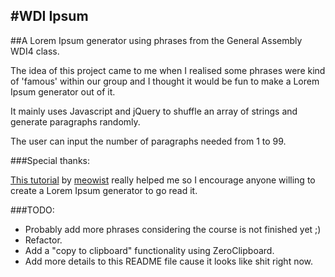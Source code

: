 #WDI Ipsum
---

##A Lorem Ipsum generator using phrases from the General Assembly WDI4 class.


The idea of this project came to me when I realised some phrases were kind of 'famous' within our group and I thought it would be fun to make a Lorem Ipsum generator out of it.

It mainly uses Javascript and jQuery to shuffle an array of strings and generate paragraphs randomly.

The user can input the number of paragraphs needed from 1 to 99.


###Special thanks:

<a href="http://meowist.github.io/blog/2013/03/10/how-to-create-a-simple-lorem-ipsum-generator-with-javascript-and-jquery/">This tutorial</a> by <a href="http://github.com/meowist">meowist</a> really helped me so I encourage anyone willing to create a Lorem Ipsum generator to go read it.



###TODO:

- Probably add more phrases considering the course is not finished yet ;)
- Refactor.
- Add a "copy to clipboard" functionality using ZeroClipboard.
- Add more details to this README file cause it looks like shit right now.


